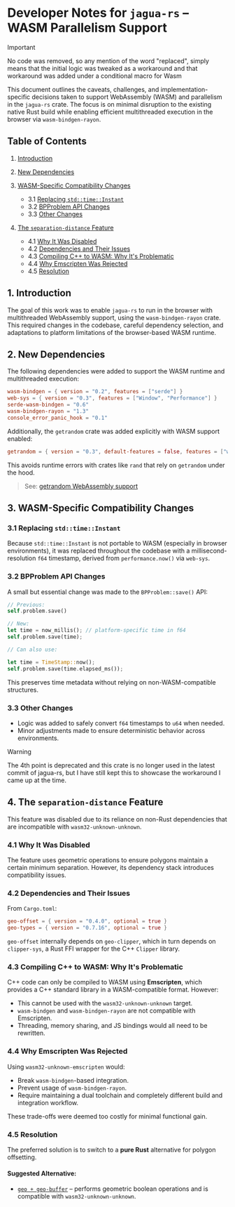 # Developer Notes for `jagua-rs` – WASM Parallelism Support

> [!IMPORTANT]
> 
> No code was removed, so any mention of the word "replaced", 
> simply means that the initial logic was tweaked as a workaround
> and that workaround was added under a conditional macro for Wasm
> 

This document outlines the caveats, challenges, and implementation-specific decisions taken to support WebAssembly (WASM) and parallelism in the `jagua-rs` crate. The focus is on minimal disruption to the existing native Rust build while enabling efficient multithreaded execution in the browser via `wasm-bindgen-rayon`.

## Table of Contents

1. [Introduction](#introduction)
2. [New Dependencies](#new-dependencies)
3. [WASM-Specific Compatibility Changes](#wasm-specific-compatibility-changes)

   * 3.1 [Replacing `std::time::Instant`](#replacing-stdtimeinstant)
   * 3.2 [BPProblem API Changes](#bpproblem-api-changes)
   * 3.3 [Other Changes](#other-changes)
4. [The `separation-distance` Feature](#the-separation-distance-feature)

   * 4.1 [Why It Was Disabled](#why-it-was-disabled)
   * 4.2 [Dependencies and Their Issues](#dependencies-and-their-issues)
   * 4.3 [Compiling C++ to WASM: Why It's Problematic](#compiling-c-to-wasm-why-its-problematic)
   * 4.4 [Why Emscripten Was Rejected](#why-emscripten-was-rejected)
   * 4.5 [Resolution](#resolution)

## 1. Introduction

The goal of this work was to enable `jagua-rs` to run in the browser with multithreaded WebAssembly support, using the `wasm-bindgen-rayon` crate. This required changes in the codebase, careful dependency selection, and adaptations to platform limitations of the browser-based WASM runtime.

## 2. New Dependencies

The following dependencies were added to support the WASM runtime and multithreaded execution:

```toml
wasm-bindgen = { version = "0.2", features = ["serde"] }
web-sys = { version = "0.3", features = ["Window", "Performance"] }
serde-wasm-bindgen = "0.6"
wasm-bindgen-rayon = "1.3"
console_error_panic_hook = "0.1"
```

Additionally, the `getrandom` crate was added explicitly with WASM support enabled:

```toml
getrandom = { version = "0.3", default-features = false, features = ["wasm_js"] }
```

This avoids runtime errors with crates like `rand` that rely on `getrandom` under the hood.

> See: [getrandom WebAssembly support](https://docs.rs/getrandom/0.3.3/#webassembly-support)

## 3. WASM-Specific Compatibility Changes

### 3.1 Replacing `std::time::Instant`

Because `std::time::Instant` is not portable to WASM (especially in browser environments), it was replaced throughout the codebase with a millisecond-resolution `f64` timestamp, derived from `performance.now()` via `web-sys`.

### 3.2 BPProblem API Changes

A small but essential change was made to the `BPProblem::save()` API:

```rust
// Previous:
self.problem.save()

// New:
let time = now_millis(); // platform-specific time in f64
self.problem.save(time);

// Can also use:

let time = TimeStamp::now();
self.problem.save(time.elapsed_ms());
```

This preserves time metadata without relying on non-WASM-compatible structures.

### 3.3 Other Changes

* Logic was added to safely convert `f64` timestamps to `u64` when needed.
* Minor adjustments made to ensure deterministic behavior across environments.

> [!WARNING]
> 
> The 4th point is deprecated and this crate is no longer used in the 
> latest commit of jagua-rs, but I have still kept this to showcase the workaround 
> I came up at the time.
> 

## 4. The `separation-distance` Feature

This feature was disabled due to its reliance on non-Rust dependencies that are incompatible with `wasm32-unknown-unknown`.

### 4.1 Why It Was Disabled

The feature uses geometric operations to ensure polygons maintain a certain minimum separation. However, its dependency stack introduces compatibility issues.

### 4.2 Dependencies and Their Issues

From `Cargo.toml`:

```toml
geo-offset = { version = "0.4.0", optional = true }
geo-types = { version = "0.7.16", optional = true }
```

`geo-offset` internally depends on `geo-clipper`, which in turn depends on `clipper-sys`, a Rust FFI wrapper for the C++ `Clipper` library.

### 4.3 Compiling C++ to WASM: Why It's Problematic

C++ code can only be compiled to WASM using **Emscripten**, which provides a C++ standard library in a WASM-compatible format. However:

* This cannot be used with the `wasm32-unknown-unknown` target.
* `wasm-bindgen` and `wasm-bindgen-rayon` are not compatible with Emscripten.
* Threading, memory sharing, and JS bindings would all need to be rewritten.

### 4.4 Why Emscripten Was Rejected

Using `wasm32-unknown-emscripten` would:

* Break `wasm-bindgen`-based integration.
* Prevent usage of `wasm-bindgen-rayon`.
* Require maintaining a dual toolchain and completely different build and integration workflow.

These trade-offs were deemed too costly for minimal functional gain.

### 4.5 Resolution

The preferred solution is to switch to a **pure Rust** alternative for polygon offsetting.

#### Suggested Alternative:

* [`geo + geo-buffer`](https://crates.io/crates/geo) – performs geometric boolean operations and is compatible with `wasm32-unknown-unknown`.
